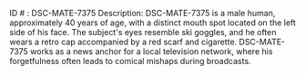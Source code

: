 ID # : DSC-MATE-7375
Description: DSC-MATE-7375 is a male human, approximately 40 years of age, with a distinct mouth spot located on the left side of his face. The subject's eyes resemble ski goggles, and he often wears a retro cap accompanied by a red scarf and cigarette. DSC-MATE-7375 works as a news anchor for a local television network, where his forgetfulness often leads to comical mishaps during broadcasts.